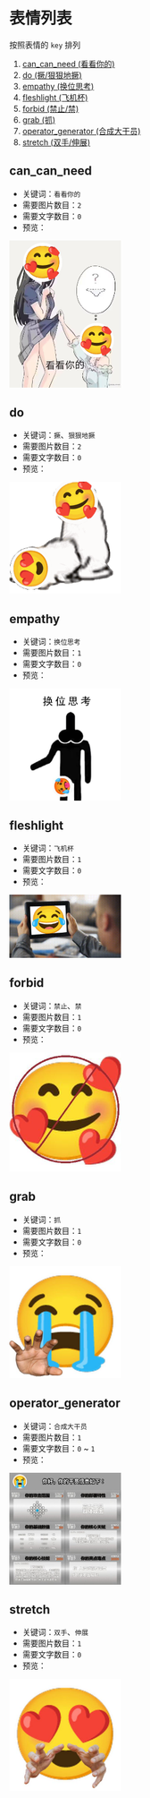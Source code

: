 # 表情列表

按照表情的 `key` 排列


1. [can_can_need (看看你的)](#can_can_need)
2. [do (撅/狠狠地撅)](#do)
3. [empathy (换位思考)](#empathy)
4. [fleshlight (飞机杯)](#fleshlight)
5. [forbid (禁止/禁)](#forbid)
6. [grab (抓)](#grab)
7. [operator_generator (合成大干员)](#operator_generator)
8. [stretch (双手/伸展)](#stretch)


## can_can_need

- 关键词：`看看你的`
- 需要图片数目：`2`
- 需要文字数目：`0`
- 预览：
<div align="left">
  <img src="images/can_can_need.jpg" width="200" />
</div>

## do

- 关键词：`撅`、`狠狠地撅`
- 需要图片数目：`2`
- 需要文字数目：`0`
- 预览：
<div align="left">
  <img src="images/do.gif" width="200" />
</div>

## empathy

- 关键词：`换位思考`
- 需要图片数目：`1`
- 需要文字数目：`0`
- 预览：
<div align="left">
  <img src="images/empathy.jpg" width="200" />
</div>

## fleshlight

- 关键词：`飞机杯`
- 需要图片数目：`1`
- 需要文字数目：`0`
- 预览：
<div align="left">
  <img src="images/fleshlight.gif" width="200" />
</div>

## forbid

- 关键词：`禁止`、`禁`
- 需要图片数目：`1`
- 需要文字数目：`0`
- 预览：
<div align="left">
  <img src="images/forbid.jpg" width="200" />
</div>

## grab

- 关键词：`抓`
- 需要图片数目：`1`
- 需要文字数目：`0`
- 预览：
<div align="left">
  <img src="images/grab.jpg" width="200" />
</div>

## operator_generator

- 关键词：`合成大干员`
- 需要图片数目：`1`
- 需要文字数目：`0` ~ `1`
- 预览：
<div align="left">
  <img src="images/operator_generator.jpg" width="200" />
</div>

## stretch

- 关键词：`双手`、`伸展`
- 需要图片数目：`1`
- 需要文字数目：`0`
- 预览：
<div align="left">
  <img src="images/stretch.jpg" width="200" />
</div>
